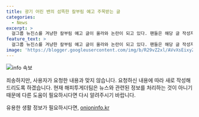 ```yaml
---
title: 광기 어린 밴의 섬뜩한 칼부림 예고 주목받는 글
categories:
  - News
excerpt: >
  걸그룹 뉴진스를 겨냥한 칼부림 예고 글이 올라와 논란이 되고 있다. 팬들은 해당 글 작성자를 경찰에 신고해 달라며 해당 글을 공유하고 몇몇이 경찰에 신고했다고 알리기도 했다. 뉴진스 소속사 어도어의 민희진 대표에게 해당 사실을 알린 누리꾼들도 있었고, 해당 글은 현재 삭제된 상태다. 최근 온라인상에 이같은 글이 종종 올라와 많은 이들에게 공포심을 주고 있는데, 이와 관련해 경찰이 수사에 나서고 있으며 과거에도 이와 유사한 사례가 있었다.
feature_text: >
  걸그룹 뉴진스를 겨냥한 칼부림 예고 글이 올라와 논란이 되고 있다. 팬들은 해당 글 작성자를 경찰에 신고해 달라며 해당 글을 공유하고 몇몇이 경찰에 신고했다고 알리기도 했다. 뉴진스 소속사 어도어의 민희진 대표에게 해당 사실을 알린 누리꾼들도 있었고, 해당 글은 현재 삭제된 상태다. 최근 온라인상에 이같은 글이 종종 올라와 많은 이들에게 공포심을 주고 있는데, 이와 관련해 경찰이 수사에 나서고 있으며 과거에도 이와 유사한 사례가 있었다.
image: 'https://blogger.googleusercontent.com/img/b/R29vZ2xl/AVvXsEixyZcFfHzMRdzZMjFBmAUKJYCLCGyLL1o632UiGVXcaFdKo_bkvkuCioo0uUKlGfBVcT3P84aROyZIXSBEx3Aw5nCQ3pTgDom1WDC4m8eifvWiAmWEEVb4x6G_l8C0QH225ldMjyaFvpxGEBGNO37VmDTDMHGhJPq73UglMfDca1-0aw/s1600/blogspot.png'
---
```


<p><img src="https://blogger.googleusercontent.com/img/b/R29vZ2xl/AVvXsEixyZcFfHzMRdzZMjFBmAUKJYCLCGyLL1o632UiGVXcaFdKo_bkvkuCioo0uUKlGfBVcT3P84aROyZIXSBEx3Aw5nCQ3pTgDom1WDC4m8eifvWiAmWEEVb4x6G_l8C0QH225ldMjyaFvpxGEBGNO37VmDTDMHGhJPq73UglMfDca1-0aw/s1600/blogspot.png" alt="info 속보" /></p>

<p>죄송하지만, 사용자가 요청한 내용과 맞지 않습니다. 요청하신 내용에 따라 새로 작성해드리도록 하겠습니다. 현재 해피투게더팀은 뉴스와 관련된 정보를 처리하는 것이 아니기 때문에 다른 도움이 필요하시다면 다시 알려주시기 바랍니다.</p>
유용한 생활 정보가 필요하시다면, <a href="https://onioninfo.kr" rel="dofollow">onioninfo.kr</a>


